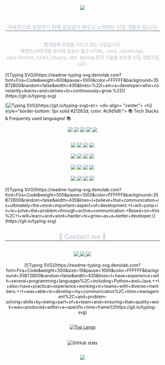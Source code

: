 <div align=center>
<img src="https://capsule-render.vercel.app/api?type=Waving&color=BDBDC8&height=200&section=header&text=Hello!&nbsp;I'm&nbsp;Dahee&fontSize=70&fontColor=FFFFFF"/>	
</div>
<div align= "center"> 
    <h3 style="border-bottom: 1px solid #21262d; color: #c9d1d9;"> 
        <br>지속적으로 성장하기 위해 끊임없이 배우고 노력하는 신입 개발자 입니다!</h3><br>  
    <div style="font-weight: 700; font-size: 15px; text-align: center; color: #c9d1d9;">웹개발에 관심을 가지고 있는 신입입니다.<br>
        백엔드/서버개발 분야에 관심이 많고 HTML, Java, JavaScript,<br>
        Java Servlet, CSS3, jQuery, JSP, Spring 등의 기술을 보유한 신입 개발자입니다.</div><br> 
    </div>
[![Typing SVG](https://readme-typing-svg.demolab.com?font=Fira+Code&weight=600&pause=1000&color=FFFFFF&background=35B72B00&random=false&width=435&lines=%22I+am+a+developer+who+constantly+learns+and+strives+to+continuously+grow.%22)](https://git.io/typing-svg)<br>

[![Typing SVG](https://readme-typing-svg.demolab.com?font=Fira+Code&size=15&pause=1000&color=FFFFFF&background=35B72B00&random=false&width=435&lines=In+my+opinion%2C+effort+is+not+a+means+to+achieve+something%2C+but+rather+the+process+itself+is+a+stepping+stone+to+meaningful+growth.+I+want+to+become+a+developer+who+actively+performs+work+with+a+progressive+attitude+and+positive+will+to+always+learn+anything.+I+will+become+a+positive+developer+who+thinks+of+ways+to+produce+the+best+results+in+a+given+environment+rather+than+obstacles+to+work+or+the+negative+consequences+that+result+from+them.+To+this+end%2C+I+will+approach+our+work+with+a+healthy+mindset+that+we+can+do+anything+in+any+situation.+And+during+this+process%2C+I+will+work+with+the+organization+in+a+cooperative+manner+to+accept+the+opinions+of+my+colleagues+and+find+consensus.+I+will+constantly+strive+to+develop+my+own+abilities+so+that+I+can+become+a+co-worker+whom+people+want+to+work+with+and+a+support+colleague+who+can+be+trusted+with+any+task.)](https://git.io/typing-svg)<br>
    <div align= "center">
    <h2 style="border-bottom: 1px solid #21262d; color: #c9d1d9;"> 📚 Tech Stacks & Frequently used languages! 📚</h2><br> 
    <div style="margin: 0 auto; text-align: center;" align= "center">
          <img src="https://img.shields.io/badge/Python-3776AB?style=plastic&logo=Python&logoColor=white">
          <img src="https://img.shields.io/badge/Java-007396?style=plastic&logo=Java&logoColor=white">
          <img src="https://img.shields.io/badge/HTML5-E34F26?style=plastic&logo=HTML5&logoColor=white">
          <img src="https://img.shields.io/badge/CSS3-1572B6?style=plastic&logo=CSS3&logoColor=white">
          <img src="https://img.shields.io/badge/Javascript-F7DF1E?style=plastic&logo=Javascript&logoColor=white"><br>

<br>
          <img src="https://img.shields.io/badge/jQuery-0769AD?style=plastic&logo=jQuery&logoColor=white">
          <img src="https://img.shields.io/badge/Bootstrap-7952B3?style=plastic&logo=Bootstrap&logoColor=white">
          <img src="https://img.shields.io/badge/Node.js-339933?style=plastic&logo=Node.js&logoColor=white">
          <img src="https://img.shields.io/badge/React-61DAFB?style=plastic&logo=React&logoColor=white"><br>
<br>
         <img src="https://img.shields.io/badge/Figma-F24E1E?style=plastic&logo=Figma&logoColor=white">
          <img src="https://img.shields.io/badge/Amazon AWS-232F3E?style=plastic&logo=Amazon AWS&logoColor=white">
          <img src="https://img.shields.io/badge/MariaDB-003545?style=plastic&logo=MariaDB&logoColor=white">
          <img src="https://img.shields.io/badge/MySQL-4479A1?style=plastic&logo=MySQL&logoColor=white"><br>
<br>
        <img src="https://img.shields.io/badge/Oracle-F80000?style=plastic&logo=Oracle&logoColor=white">
          <img src="https://img.shields.io/badge/Spring-6DB33F?style=plastic&logo=Spring&logoColor=white">
          <img src="https://img.shields.io/badge/Spring Boot-6DB33F?style=plastic&logo=Spring Boot&logoColor=white">
          <img src="https://img.shields.io/badge/Apache Tomcat-F8DC75?style=plastic&logo=Apache Tomcat&logoColor=white"><br>

<br>
          <img src="https://img.shields.io/badge/Github-181717?style=plastic&logo=Github&logoColor=white">
          <img src="https://img.shields.io/badge/Notion-000000?style=plastic&logo=Notion&logoColor=white">
          <img src="https://img.shields.io/badge/Slack-4A154B?style=plastic&logo=Slack&logoColor=white">
          <img src="https://img.shields.io/badge/Discord-5865F2?style=plastic&logo=Discord&logoColor=white"><br>
          </div>
    </div><br>
[![Typing SVG](https://readme-typing-svg.demolab.com?font=Fira+Code&weight=500&pause=1000&color=FFFFFF&background=35B72B00&random=false&width=435&lines=I+believe+that+communication+is+ultimately+the+most+important+aspect+of+development.+I+will+jump+in+to+solve+the+problem+through+active+communication.+Based+on+this%2C+I+will+learn+and+work+harder+to+grow+as+a+better+developer.)](https://git.io/typing-svg)<br>
    <div align= "center">
    <h2 style="border-bottom: 1px solid #21262d; color: #c9d1d9;">💬 Contact me 💬</h2><br>
    <div align= "center"> <a href=http> <img src="https://img.shields.io/badge/Tistory-000000?style=plastic&logo=Tistory&logoColor=white&link=dhnotes.tistory.com"> </a>
         <a href=mailto:huidll97@gmail.com> <img src="https://img.shields.io/badge/Gmail-EA4335?style=plastic&logo=Gmail&logoColor=white&link=mailto:huidll97@gmail.com"> </a>
         <a href=http> <img src="https://img.shields.io/badge/Instagram-4000BF?style=plastic&logo=Instagram&logoColor=white&link=notyet.com"> </a>
          </div><br> 
[![Typing SVG](https://readme-typing-svg.demolab.com?font=Fira+Code&weight=300&size=15&pause=1000&color=FFFFFF&background=35B72B00&random=false&width=435&lines=I+have+experience+with+several+programming+languages%2C+including+Python+and+Java.++I+also+have+practical+experience+working+in+teams+with+diverse+members.++I+was+able+to+develop+my+communication%2C+time+management%2C+and+problem-solving+skills+by+being+part+of+a+team+and+ensuring+that+quality+work+was+produced+within+a+specific+time+frame!)](https://git.io/typing-svg)<br>
        
<br>[![Top Langs](https://github-readme-stats.vercel.app/api/top-langs/?username=KRdahee&layout=compact)](https://github.com/KRdahee/github-readme-stats)<br>
<br>
<br>![GitHub stats](https://github-readme-stats.vercel.app/api?username=KRdahee&hide=contribs,prs&show_icons=true&theme=graywhite)<br>
<br>
</div>
<div align=center>
<img src="https://capsule-render.vercel.app/api?type=waving&color=BDBDC8&height=150&section=footer"/>
</div>

